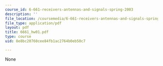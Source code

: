 ```yaml
---
course_id: 6-661-receivers-antennas-and-signals-spring-2003
description: ''
file_location: /coursemedia/6-661-receivers-antennas-and-signals-spring-2003/8e8bc20760cee84fb1ac2764b0eb50c7_6661_hw01.pdf
file_type: application/pdf
layout: pdf
title: 6661_hw01.pdf
type: course
uid: 8e8bc20760cee84fb1ac2764b0eb50c7

---
```

None